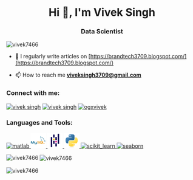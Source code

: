 <h1 align="center">Hi 👋, I'm Vivek Singh</h1>
<h3 align="center">Data Scientist</h3>

<p align="left"> <img src="https://komarev.com/ghpvc/?username=vivek7466&label=Profile%20views&color=0e75b6&style=flat" alt="vivek7466" /> </p>

- 📝 I regularly write articles on [https://brandtech3709.blogspot.com/](https://brandtech3709.blogspot.com/)

- 📫 How to reach me **viveksingh3709@gmail.com**

<h3 align="left">Connect with me:</h3>
<p align="left">
<a href="https://linkedin.com/in/vivek singh" target="blank"><img align="center" src="https://raw.githubusercontent.com/rahuldkjain/github-profile-readme-generator/master/src/images/icons/Social/linked-in-alt.svg" alt="vivek singh" height="30" width="40" /></a>
<a href="https://kaggle.com/vivek singh" target="blank"><img align="center" src="https://raw.githubusercontent.com/rahuldkjain/github-profile-readme-generator/master/src/images/icons/Social/kaggle.svg" alt="vivek singh" height="30" width="40" /></a>
<a href="https://www.youtube.com/c/ogxvivek" target="blank"><img align="center" src="https://raw.githubusercontent.com/rahuldkjain/github-profile-readme-generator/master/src/images/icons/Social/youtube.svg" alt="ogxvivek" height="30" width="40" /></a>
</p>

<h3 align="left">Languages and Tools:</h3>
<p align="left"> <a href="https://www.mathworks.com/" target="_blank" rel="noreferrer"> <img src="https://upload.wikimedia.org/wikipedia/commons/2/21/Matlab_Logo.png" alt="matlab" width="40" height="40"/> </a> <a href="https://www.mysql.com/" target="_blank" rel="noreferrer"> <img src="https://raw.githubusercontent.com/devicons/devicon/master/icons/mysql/mysql-original-wordmark.svg" alt="mysql" width="40" height="40"/> </a> <a href="https://pandas.pydata.org/" target="_blank" rel="noreferrer"> <img src="https://raw.githubusercontent.com/devicons/devicon/2ae2a900d2f041da66e950e4d48052658d850630/icons/pandas/pandas-original.svg" alt="pandas" width="40" height="40"/> </a> <a href="https://www.python.org" target="_blank" rel="noreferrer"> <img src="https://raw.githubusercontent.com/devicons/devicon/master/icons/python/python-original.svg" alt="python" width="40" height="40"/> </a> <a href="https://scikit-learn.org/" target="_blank" rel="noreferrer"> <img src="https://upload.wikimedia.org/wikipedia/commons/0/05/Scikit_learn_logo_small.svg" alt="scikit_learn" width="40" height="40"/> </a> <a href="https://seaborn.pydata.org/" target="_blank" rel="noreferrer"> <img src="https://seaborn.pydata.org/_images/logo-mark-lightbg.svg" alt="seaborn" width="40" height="40"/> </a> </p>

<p><img align="left" src="https://github-readme-stats.vercel.app/api/top-langs?username=vivek7466&show_icons=true&locale=en&layout=compact" alt="vivek7466" /></p>

<p>&nbsp;<img align="center" src="https://github-readme-stats.vercel.app/api?username=vivek7466&show_icons=true&locale=en" alt="vivek7466" /></p>

<p><img align="center" src="https://github-readme-streak-stats.herokuapp.com/?user=vivek7466&" alt="vivek7466" /></p>


